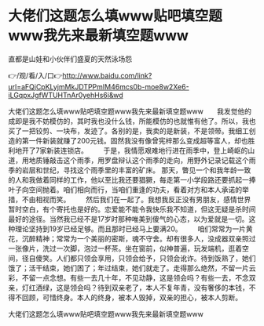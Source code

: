 # 大佬们这题怎么填www贴吧填空题www我先来最新填空题www
直都是山娃和小伙伴们盛夏的天然泳场怨

👉/观/看/入/口👉http://www.baidu.com/link?url=aFQjCpKLyjmMkJDTPPmIM46mcs0b-moe8w2Xe6-iLGqpxJgfWTUHTnAr0yehHs6i&wd

大佬们这题怎么填www贴吧填空题www我先来最新填空题www　　我发觉他的成即是我不妨模仿的，其时我也没什么钱，所能模仿的也就惟有他了。所以，我也买了一把铰剪、一块布，发迹了。各别的是，我卖的是新装，不是领带。我细工创造的第一件新装就赚了200元钱。固然我没有像曾宪梓那么变成超等富人，却也胜利地开了7家新装连锁店。
　　于是，我情愿艰难地行进在雨季中，登上崎岖的山道，用地质锤敲击这个雨季，用罗盘辩认这个雨季的走向，用野外记录记载这个雨季的岩层和世纪，寻找这个雨季里的丰富的矿床。
那天，瞥见一个和我年龄一致的人和我做着同样的工作，他以至比我还要猖獗，每走第一小学段路还要抓起一捧叶子向空间抛着。咱们相向而行，当咱们重逢的功夫，看着对方和本人承诺的举措，不由相视而笑。
　　然后我们在一起了。我想我反正没有男朋友，感情世界暂时空白，有个寄托也是好的。恋爱能不能令我快乐我不知道，但这无疑是杀时间最好的途径。当然我已经不是17岁时那种唯美到傻气的心态，以为爱就是一切。这种理论坚持到19岁已经足够。而且那时已经马上要满20。
　　咱们常常为一片黄花，沉醉精神；常常为一个美丽的密斯，魂不守舍。却有很多人，没成器双亲照过一张像片，洗过一次脚，泡过一杯茶。坐在窗前，似神普遍，玩发端机，逛着空间，径自傻笑。人们都只领会享用，只领会给予，只领会讹诈。待到饭熟了，她们饿了；活干结束，她们困了；年过结束，她们就走了。走得那么绝然，不留一片云彩，不留一点念想。有些一去几十年，不见动静，这是领会吗？有些一去，不念双亲，灯红酒绿，这是领会吗？待到双亲老了，本人不复年青，没有奢侈的本钱，不得不回顾，可惜终身。本人的终身，被本人毁掉，双亲的担心，被本人剪断。

大佬们这题怎么填www贴吧填空题www我先来最新填空题www
